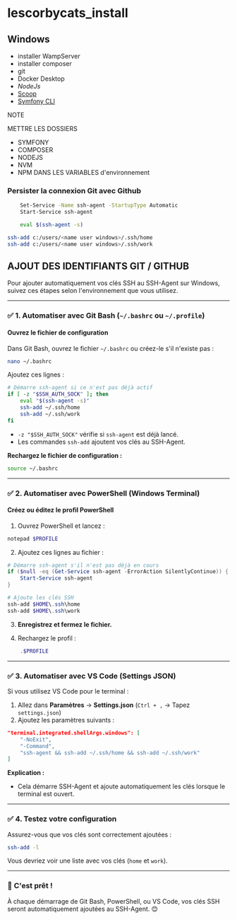 # lescorbycats_install

## Windows

- installer WampServer
- installer composer
- git
- Docker Desktop
- *NodeJs*
- [Scoop](https://scoop.sh/)
- [Symfony CLI](https://symfony.com/download)

NOTE

METTRE LES DOSSIERS

- SYMFONY
- COMPOSER
- NODEJS
- NVM
- NPM
 DANS LES VARIABLES d'environnement

### Persister la connexion Git avec Github

```bash
    Set-Service -Name ssh-agent -StartupType Automatic
    Start-Service ssh-agent
```

```bash
    eval $(ssh-agent -s)
```

```bash
ssh-add c:/users/<name user windows>/.ssh/home
ssh-add c:/users/<name user windows>/.ssh/work
```

## AJOUT DES IDENTIFIANTS GIT / GITHUB

Pour ajouter automatiquement vos clés SSH au SSH-Agent sur Windows, suivez ces étapes selon l'environnement que vous utilisez.

---

### ✅ **1. Automatiser avec Git Bash (`~/.bashrc` ou `~/.profile`)**

#### Ouvrez le fichier de configuration

Dans Git Bash, ouvrez le fichier `~/.bashrc` ou créez-le s'il n'existe pas :

```bash
nano ~/.bashrc
```

Ajoutez ces lignes :

```bash
# Démarre ssh-agent si ce n'est pas déjà actif
if [ -z "$SSH_AUTH_SOCK" ]; then
    eval "$(ssh-agent -s)"
    ssh-add ~/.ssh/home
    ssh-add ~/.ssh/work
fi
```

- `-z "$SSH_AUTH_SOCK"` vérifie si `ssh-agent` est déjà lancé.  
- Les commandes `ssh-add` ajoutent vos clés au SSH-Agent.

**Rechargez le fichier de configuration :**
```bash
source ~/.bashrc
```

---

### ✅ **2. Automatiser avec PowerShell (Windows Terminal)**

#### Créez ou éditez le profil PowerShell

1. Ouvrez PowerShell et lancez :  
```powershell
notepad $PROFILE
```

2. Ajoutez ces lignes au fichier :

```powershell
# Démarre ssh-agent s'il n'est pas déjà en cours
if ($null -eq (Get-Service ssh-agent -ErrorAction SilentlyContinue)) {
    Start-Service ssh-agent
}

# Ajoute les clés SSH
ssh-add $HOME\.ssh\home
ssh-add $HOME\.ssh\work
```

3. **Enregistrez et fermez le fichier.**

4. Rechargez le profil :
```powershell
    .$PROFILE
```

---

### ✅ **3. Automatiser avec VS Code (Settings JSON)**

Si vous utilisez VS Code pour le terminal :

1. Allez dans **Paramètres** → **Settings.json** (`Ctrl + ,` → Tapez `settings.json`)  
2. Ajoutez les paramètres suivants :

```json
"terminal.integrated.shellArgs.windows": [
    "-NoExit",
    "-Command",
    "ssh-agent && ssh-add ~/.ssh/home && ssh-add ~/.ssh/work"
]
```

**Explication :**
- Cela démarre SSH-Agent et ajoute automatiquement les clés lorsque le terminal est ouvert.

---

### ✅ **4. Testez votre configuration**

Assurez-vous que vos clés sont correctement ajoutées :

```bash
ssh-add -l
```

Vous devriez voir une liste avec vos clés (`home` et `work`).

---

### 🚀 **C'est prêt !**

À chaque démarrage de Git Bash, PowerShell, ou VS Code, vos clés SSH seront automatiquement ajoutées au SSH-Agent. 😊